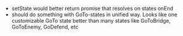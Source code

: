 - setState would better return promise that resolves on states onEnd
- should do something with GoTo-states in unified way. 
Looks like one customizable GoTo state better than many states like GoToBridge, GoToEnemy, GoDefend, etc